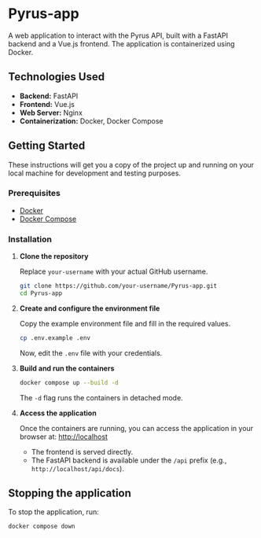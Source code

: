 # Pyrus-app

A web application to interact with the Pyrus API, built with a FastAPI backend and a Vue.js frontend. The application is containerized using Docker.

## Technologies Used

-   **Backend:** FastAPI
-   **Frontend:** Vue.js
-   **Web Server:** Nginx
-   **Containerization:** Docker, Docker Compose

## Getting Started

These instructions will get you a copy of the project up and running on your local machine for development and testing purposes.

### Prerequisites

-   [Docker](https://docs.docker.com/get-docker/)
-   [Docker Compose](https://docs.docker.com/compose/install/)

### Installation

1.  **Clone the repository**
    
    Replace `your-username` with your actual GitHub username.
    ```sh
    git clone https://github.com/your-username/Pyrus-app.git
    cd Pyrus-app
    ```

2.  **Create and configure the environment file**

    Copy the example environment file and fill in the required values.
    ```sh
    cp .env.example .env
    ```
    Now, edit the `.env` file with your credentials.

3.  **Build and run the containers**
    ```sh
    docker compose up --build -d
    ```
    The `-d` flag runs the containers in detached mode.

4.  **Access the application**

    Once the containers are running, you can access the application in your browser at:
    [http://localhost](http://localhost)

    -   The frontend is served directly.
    -   The FastAPI backend is available under the `/api` prefix (e.g., `http://localhost/api/docs`).

## Stopping the application
To stop the application, run:
```sh
docker compose down
``` 